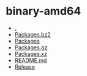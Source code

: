 binary-amd64
========================

- [.](.)
- [Packages.bz2](Packages.bz2)
- [Packages](Packages)
- [Packages.gz](Packages.gz)
- [Packages.xz](Packages.xz)
- [README.md](README.md)
- [Release](Release)
